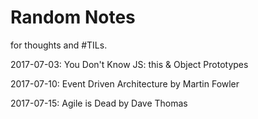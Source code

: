 # Random Notes

for thoughts and \#TILs.

2017-07-03: You Don't Know JS: this & Object Prototypes

2017-07-10: Event Driven Architecture by Martin Fowler

2017-07-15: Agile is Dead by Dave Thomas

